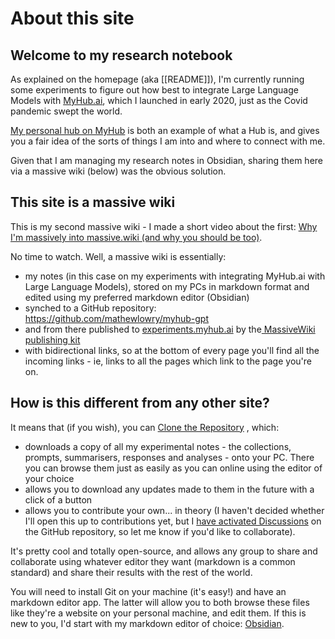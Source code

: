 # About this site
## Welcome to my research notebook

As explained on the homepage (aka [[README]]), I'm currently running some experiments to figure out how best to integrate Large Language Models with [MyHub.ai](https://myhub.ai/), which I launched in early 2020, just as the Covid pandemic swept the world. 

[My personal hub on MyHub](https://myhub.ai/@mathewlowry/) is both an example of what a Hub is, and gives you a fair idea of the sorts of things I am into and where to connect with me.

Given that I am managing my research notes in Obsidian, sharing them here via a massive wiki (below) was the obvious solution.

## This site is a massive wiki

This is my second massive wiki - I made a short video about the first: [Why I'm massively into massive.wiki (and why you should be too)](https://www.youtube.com/watch?v=qfYl3SiZJWU). 

No time to watch. Well, a massive wiki is essentially:

* my notes (in this case on my experiments with integrating MyHub.ai with Large Language Models), stored on my PCs in markdown format and edited using my preferred markdown editor (Obsidian)
* synched to a GitHub repository: https://github.com/mathewlowry/myhub-gpt
* and from there published to [experiments.myhub.ai](https://experiments.myhub.ai/) by the[ MassiveWiki publishing kit](https://github.com/Massive-Wiki/massive-wiki-publishing-kit) 
* with bidirectional links, so at the bottom of every page you'll find all the incoming links - ie, links to all the pages which link to the page you're on.

## How is this different from any other site? 

It means that (if you wish), you can [Clone the Repository](https://docs.github.com/en/repositories/creating-and-managing-repositories/cloning-a-repository) , which:

* downloads a copy of all my experimental notes - the collections, prompts, summarisers, responses and analyses - onto your PC. There you can browse them just as easily as you can online using the editor of your choice
* allows you to download any updates made to them in the future with a click of a button
* allows you to contribute your own... in theory (I haven't decided whether I'll open this up to contributions yet, but I [have activated Discussions](https://github.com/mathewlowry/myhub-gpt/discussions) on the GitHub repository, so let me know if you'd like to collaborate).

It's pretty cool and totally open-source, and allows any group to share and collaborate using whatever editor they want (markdown is a common standard) and share their results with the rest of the world. 

You will need to install Git on your machine (it's easy!) and have an markdown editor app. The latter will allow you to both browse these files like they're a website on your personal machine, and edit them. If this is new to you, I'd start with my markdown editor of choice: [Obsidian](https://obsidian.md/).

